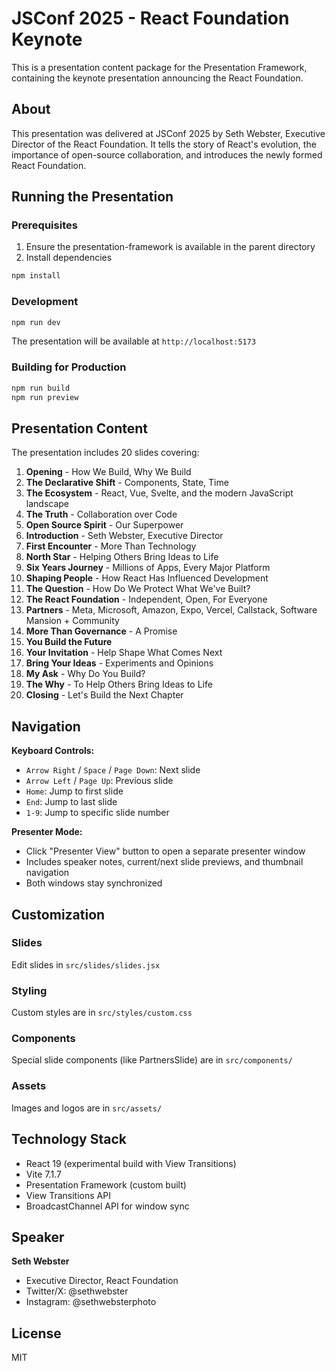# JSConf 2025 - React Foundation Keynote

This is a presentation content package for the Presentation Framework, containing the keynote presentation announcing the React Foundation.

## About

This presentation was delivered at JSConf 2025 by Seth Webster, Executive Director of the React Foundation. It tells the story of React's evolution, the importance of open-source collaboration, and introduces the newly formed React Foundation.

## Running the Presentation

### Prerequisites

1. Ensure the presentation-framework is available in the parent directory
2. Install dependencies

```bash
npm install
```

### Development

```bash
npm run dev
```

The presentation will be available at `http://localhost:5173`

### Building for Production

```bash
npm run build
npm run preview
```

## Presentation Content

The presentation includes 20 slides covering:

1. **Opening** - How We Build, Why We Build
2. **The Declarative Shift** - Components, State, Time
3. **The Ecosystem** - React, Vue, Svelte, and the modern JavaScript landscape
4. **The Truth** - Collaboration over Code
5. **Open Source Spirit** - Our Superpower
6. **Introduction** - Seth Webster, Executive Director
7. **First Encounter** - More Than Technology
8. **North Star** - Helping Others Bring Ideas to Life
9. **Six Years Journey** - Millions of Apps, Every Major Platform
10. **Shaping People** - How React Has Influenced Development
11. **The Question** - How Do We Protect What We've Built?
12. **The React Foundation** - Independent, Open, For Everyone
13. **Partners** - Meta, Microsoft, Amazon, Expo, Vercel, Callstack, Software Mansion + Community
14. **More Than Governance** - A Promise
15. **You Build the Future**
16. **Your Invitation** - Help Shape What Comes Next
17. **Bring Your Ideas** - Experiments and Opinions
18. **My Ask** - Why Do You Build?
19. **The Why** - To Help Others Bring Ideas to Life
20. **Closing** - Let's Build the Next Chapter

## Navigation

**Keyboard Controls:**
- `Arrow Right` / `Space` / `Page Down`: Next slide
- `Arrow Left` / `Page Up`: Previous slide
- `Home`: Jump to first slide
- `End`: Jump to last slide
- `1-9`: Jump to specific slide number

**Presenter Mode:**
- Click "Presenter View" button to open a separate presenter window
- Includes speaker notes, current/next slide previews, and thumbnail navigation
- Both windows stay synchronized

## Customization

### Slides
Edit slides in `src/slides/slides.jsx`

### Styling
Custom styles are in `src/styles/custom.css`

### Components
Special slide components (like PartnersSlide) are in `src/components/`

### Assets
Images and logos are in `src/assets/`

## Technology Stack

- React 19 (experimental build with View Transitions)
- Vite 7.1.7
- Presentation Framework (custom built)
- View Transitions API
- BroadcastChannel API for window sync

## Speaker

**Seth Webster**
- Executive Director, React Foundation
- Twitter/X: @sethwebster
- Instagram: @sethwebsterphoto

## License

MIT

